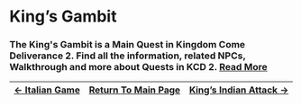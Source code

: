 # King’s Gambit

### The King's Gambit is a Main Quest in Kingdom Come Deliverance 2. Find all the information, related NPCs, Walkthrough and more about Quests in KCD 2.  [Read More](https://kingdomcomedeliverance2.wiki.fextralife.com/The+King's+Gambit)

|[<- Italian Game](ItalianGame.md)|[Return To Main Page](index.md)|[King’s Indian Attack ->](King’sIndianAttack.md)|
|:----|:---:|----:|